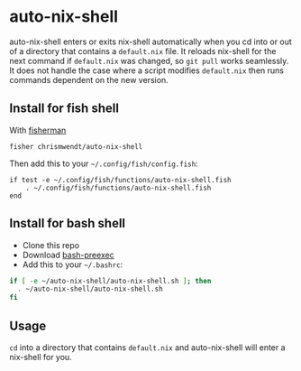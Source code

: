 # auto-nix-shell

auto-nix-shell enters or exits nix-shell automatically when you cd into or out of a directory that contains a `default.nix` file. It reloads nix-shell for the next command if `default.nix` was changed, so `git pull` works seamlessly. It does not handle the case where a script modifies `default.nix` then runs commands dependent on the new version.

## Install for fish shell

With [fisherman]

```
fisher chrismwendt/auto-nix-shell
```

Then add this to your `~/.config/fish/config.fish`:

```fish
if test -e ~/.config/fish/functions/auto-nix-shell.fish
    . ~/.config/fish/functions/auto-nix-shell.fish
end
```

## Install for bash shell

- Clone this repo
- Download [bash-preexec](https://github.com/rcaloras/bash-preexec#quick-start)
- Add this to your `~/.bashrc`:

```bash
if [ -e ~/auto-nix-shell/auto-nix-shell.sh ]; then
  . ~/auto-nix-shell/auto-nix-shell.sh
fi
```

## Usage

`cd` into a directory that contains `default.nix` and auto-nix-shell will enter a nix-shell for you.

[travis-link]: https://travis-ci.org/chrismwendt/auto-nix-shell
[travis-badge]: https://img.shields.io/travis/chrismwendt/auto-nix-shell.svg
[slack-link]: https://fisherman-wharf.herokuapp.com
[slack-badge]: https://fisherman-wharf.herokuapp.com/badge.svg
[fisherman]: https://github.com/fisherman/fisherman

